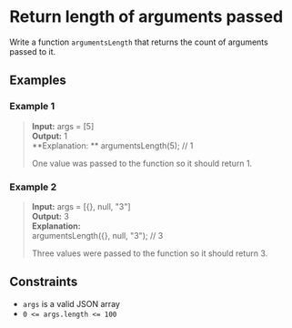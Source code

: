 # Return length of arguments passed
Write a function `argumentsLength` that returns the count of arguments passed to it.

## Examples
### Example 1
> **Input:** args = [5]  
> **Output:** 1  
> **Explanation: ** 
> argumentsLength(5); // 1  
> 
> One value was passed to the function so it should return 1.

### Example 2
> **Input:** args = [{}, null, "3"]  
> **Output:** 3  
> **Explanation:**  
> argumentsLength({}, null, "3"); // 3  
> 
> Three values were passed to the function so it should return 3.

## Constraints
* `args` is a valid JSON array
* `0 <= args.length <= 100`
